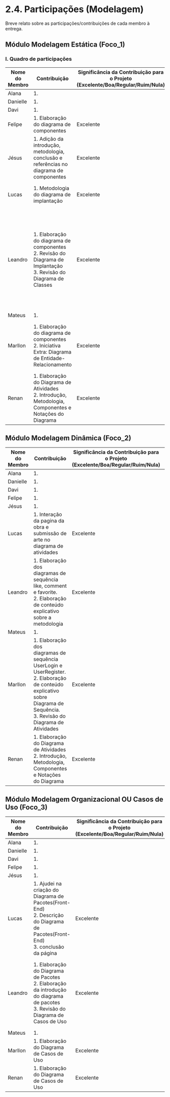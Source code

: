 # 2.4. Participações (Modelagem)

Breve relato sobre as participações/contribuições de cada membro à entrega.

<!-- Observações da professora: -->
<!-- |Nome do Membro | Contribuição | Significância da Contribuição para o Projeto (Excelente/Boa/Regular/Ruim/Nula) | Comprobatórios Claros (com link)

EXEMPLO:
| Fulano | 1. Participação na elaboração do Diagrama de Atividades. | Boa | Registro nos Versionamentos do Documento de Modelagem Dinâmica, conforme (link).

TODOS DEVEM PARTICIPAR, MOSTRANDO SEUS PONTOS DE VISTA E COMO COLABORARAM NESSA ETAPA DA ENTREGA COM COMPROBATÓRIOS. -->

## Módulo Modelagem Estática (Foco_1)

### I. Quadro de participações

| Nome do Membro | Contribuição                                                                                                               | Significância da Contribuição para o Projeto <br> (Excelente/Boa/Regular/Ruim/Nula) | Comprobatórios                                                                                                                                                                                                                                                                                                                                                                                                                                                                                                                                                |
| -------------- | -------------------------------------------------------------------------------------------------------------------------- | ----------------------------------------------------------------------------------- | ------------------------------------------------------------------------------------------------------------------------------------------------------------------------------------------------------------------------------------------------------------------------------------------------------------------------------------------------------------------------------------------------------------------------------------------------------------------------------------------------------------------------------------------------------------- |
| Alana          | 1. <br>                                                                                                                    |                                                                                     | [1. ](#) <br>                                                                                                                                                                                                                                                                                                                                                                                                                                                                                                                                                 |
| Danielle       | 1. <br>                                                                                                                    |                                                                                     | [1. ](#) <br>                                                                                                                                                                                                                                                                                                                                                                                                                                                                                                                                                 |
| Davi           | 1. <br>                                                                                                                    |                                                                                     | [1. ](#) <br>                                                                                                                                                                                                                                                                                                                                                                                                                                                                                                                                                 |
| Felipe         | 1. Elaboração do diagrama de componentes <br>                                                                              | Excelente                                                                           | [1.Commits ]() <br>                                                                                                                                                                                                                                                                                                                                                                                                                                                                                                                                           |
| Jésus          | 1. Adição da introdução, metodologia, conclusão e referências no diagrama de componentes                                   | Excelente                                                                           | [1.Commits ]() <br>                                                                                                                                                                                                                                                                                                                                                                                                                                                                                                                                           |
| Lucas          | 1. Metodologia do diagrama de implantação <br>                                           | Excelente                                                                           | [1.Commit: Metodologia do diagrama de implantação](https://github.com/UnBArqDsw2025-1-Turma01/2025.1-T01-_G2_PinacotecaOnline_Entrega_02/commit/2651e25afff82de014d0e9c66e0a555888dd3a0b) <br>        |
| Leandro        | 1. Elaboração do diagrama de componentes <br> 2. Revisão do Diagrama de Implantação <br> 3. Revisão do Diagrama de Classes | Excelente                                                                           | [1.Gravação da Reunião - Diagrama de Componentes Pt1 ](https://drive.google.com/file/d/1nrjE8y-wmhvA9KtpHx0_d3rK6yz3P3x8/view?usp=sharing) <br> [2.Gravação da Reunião - Diagrama de Componentes Pt2 ](https://drive.google.com/file/d/1GDof-AXUX33EcIujGPzXRo3-WjnhfFVU/view) <br> [3. Revisão Diagrama de Implantação](https://github.com/UnBArqDsw2025-1-Turma01/2025.1-T01-_G2_PinacotecaOnline_Entrega_02/pull/2) <br> [4. Revisão do Diagrama de Classes](https://github.com/UnBArqDsw2025-1-Turma01/2025.1-T01-_G2_PinacotecaOnline_Entrega_02/pull/3) |
| Mateus         | 1. <br>                                                                                                                    |                                                                                     | [1. ](#) <br>                                                                                                                                                                                                                                                                                                                                                                                                                                                                                                                                                 |
| Marllon        | 1. Elaboração do diagrama de componentes <br> 2. Iniciativa Extra: Diagrama de Entidade-Relacionamento                     | Excelente                                                                           | [1.Gravação da Reunião - Diagrama de Componentes ](https://drive.google.com/file/d/1GDof-AXUX33EcIujGPzXRo3-WjnhfFVU/view) <br> [2.Commit: Diagrama de Entidade-Relacionamento ](https://github.com/UnBArqDsw2025-1-Turma01/2025.1-T01-_G2_PinacotecaOnline_Entrega_02/pull/7/commits/4064189c72bc73a9c48884525987b2d083eea40c) <br>                                                                                                                                                                                                                          |
| Renan          | 1. Elaboração do Diagrama de Atividades <br> 2. Introdução, Metodologia, Componentes e Notações do Diagrama                | Excelente                                                                           | [1. Histórico de Versão Drawio](assets/images/contribuicao_atividades_renan.jpg) <br> [2. Commit](https://github.com/UnBArqDsw2025-1-Turma01/2025.1-T01-_G2_PinacotecaOnline_Entrega_02/commit/74e4b957ee26eefa70a438ed69df3dc467bddb62)                                                                                                                                                                                                                                                                                                                      |

## Módulo Modelagem Dinâmica (Foco_2)

| Nome do Membro | Contribuição                                                                                                                                                                         | Significância da Contribuição para o Projeto <br> (Excelente/Boa/Regular/Ruim/Nula) | Comprobatórios                                                                                                                                                                                                                                                                                                                                                                                                                                                                                                                                                                                           |
| -------------- | ------------------------------------------------------------------------------------------------------------------------------------------------------------------------------------ | ----------------------------------------------------------------------------------- | -------------------------------------------------------------------------------------------------------------------------------------------------------------------------------------------------------------------------------------------------------------------------------------------------------------------------------------------------------------------------------------------------------------------------------------------------------------------------------------------------------------------------------------------------------------------------------------------------------- |
| Alana          | 1. <br>                                                                                                                                                                              |                                                                                     | [1. ](#) <br>                                                                                                                                                                                                                                                                                                                                                                                                                                                                                                                                                                                            |
| Danielle       | 1. <br>                                                                                                                                                                              |                                                                                     | [1. ](#) <br>                                                                                                                                                                                                                                                                                                                                                                                                                                                                                                                                                                                            |
| Davi           | 1. <br>                                                                                                                                                                              |                                                                                     | [1. ](#) <br>                                                                                                                                                                                                                                                                                                                                                                                                                                                                                                                                                                                            |
| Felipe         | 1. <br>                                                                                                                                                                              |                                                                                     | [1. ](#) <br>                                                                                                                                                                                                                                                                                                                                                                                                                                                                                                                                                                                            |
| Jésus          | 1. <br>                                                                                                                                                                              |                                                                                     | [1. ](#) <br>                                                                                                                                                                                                                                                                                                                                                                                                                                                                                                                                                                                            |
| Lucas          | 1. Interação da pagina da obra e submissão de arte no diagrama de atividades <br>   |  Excelente                 | [1. Commit: Interação da pagina da obra e submissão de arte no diagrama de atividades](https://github.com/UnBArqDsw2025-1-Turma01/2025.1-T01-_G2_PinacotecaOnline_Entrega_02/commit/b9c768a679074214425cf14d7340972d3ca16f61) <br>  |
| Leandro        | 1. Elaboração dos diagramas de sequência like, comment e favorite. <br> 2. Elaboração de conteúdo explicativo sobre a metodologia <br>                                               | Excelente                                                                           | [1. Commit dos diagramas](https://github.com/UnBArqDsw2025-1-Turma01/2025.1-T01-_G2_PinacotecaOnline_Entrega_02/commit/949229487cb1bba255d43cb7df1750a794a6bfd4) <br> [2. Commit da adição da Metodologia](https://github.com/UnBArqDsw2025-1-Turma01/2025.1-T01-_G2_PinacotecaOnline_Entrega_02/commit/a0b511470c55a9241f55bc072efa01388c26aeaa) <br>                                                                                                                                                                                                                                                   |
| Mateus         | 1. <br>                                                                                                                                                                              |                                                                                     | [1. ](#) <br>                                                                                                                                                                                                                                                                                                                                                                                                                                                                                                                                                                                            |
| Marllon        | 1. Elaboração dos diagramas de sequência UserLogin e UserRegister. <br> 2. Elaboração de conteúdo explicativo sobre Diagrama de Sequência. <br> 3. Revisão do Diagrama de Atividades | Excelente                                                                           | [1. Commit: Diagramas de Sequência](https://github.com/UnBArqDsw2025-1-Turma01/2025.1-T01-_G2_PinacotecaOnline_Entrega_02/pull/6/commits/da0aa2857011dc481f2c242e65f608af2703aa79) <br> [2. Texto explicativo](https://github.com/UnBArqDsw2025-1-Turma01/2025.1-T01-_G2_PinacotecaOnline_Entrega_02/pull/6/commits/df4fb5e79fa47a9761eb0256af582112b56baae0) <br> [3.Revisão de PR ](https://github.com/UnBArqDsw2025-1-Turma01/2025.1-T01-_G2_PinacotecaOnline_Entrega_02/pull/4) <br>[4.Revisão de PR ](https://github.com/UnBArqDsw2025-1-Turma01/2025.1-T01-_G2_PinacotecaOnline_Entrega_02/pull/8) |
| Renan          | 1. Elaboração do Diagrama de Atividades <br> 2. Introdução, Metodologia, Componentes e Notações do Diagrama                                                                          | Excelente                                                                           | [1. Histórico de Versão Drawio](assets/images/contribuicao_atividades_renan.jpg) <br> [2. Commit](https://github.com/UnBArqDsw2025-1-Turma01/2025.1-T01-_G2_PinacotecaOnline_Entrega_02/commit/74e4b957ee26eefa70a438ed69df3dc467bddb62)                                                                                                                                                                                                                                                                                                                                                                 |

## Módulo Modelagem Organizacional OU Casos de Uso (Foco_3)

| Nome do Membro | Contribuição                                                                                                                             | Significância da Contribuição para o Projeto <br> (Excelente/Boa/Regular/Ruim/Nula) | Comprobatórios                                                                                                                                                                                                                                                                                                                                                                                                                                                                |
| -------------- | ---------------------------------------------------------------------------------------------------------------------------------------- | ----------------------------------------------------------------------------------- | ----------------------------------------------------------------------------------------------------------------------------------------------------------------------------------------------------------------------------------------------------------------------------------------------------------------------------------------------------------------------------------------------------------------------------------------------------------------------------- |
| Alana          | 1. <br>                                                                                                                                  |                                                                                     | [1. ](#) <br>                                                                                                                                                                                                                                                                                                                                                                                                                                                                 |
| Danielle       | 1. <br>                                                                                                                                  |                                                                                     | [1. ](#) <br>                                                                                                                                                                                                                                                                                                                                                                                                                                                                 |
| Davi           | 1. <br>                                                                                                                                  |                                                                                     | [1. ](#) <br>                                                                                                                                                                                                                                                                                                                                                                                                                                                                 |
| Felipe         | 1. <br>                                                                                                                                  |                                                                                     | [1. ](#) <br>                                                                                                                                                                                                                                                                                                                                                                                                                                                                 |
| Jésus          | 1. <br>                                                                                                                                  |                                                                                     | [1. ](#) <br>                                                                                                                                                                                                                                                                                                                                                                                                                                                                 |
| Lucas          | 1. Ajudei na criação do Diagrama de Pacotes(Front-End) <br> 2. Descrição do Diagrama de Pacotes(Front-End) <br> 3. conclusão da página <br>    |  Excelente  | [1. Criação do Diagrama de Pacotes(Front-End)](https://github.com/UnBArqDsw2025-1-Turma01/2025.1-T01-_G2_PinacotecaOnline_Entrega_02/blob/main/docs/Modelagem/2.3.1.DiagramaDePacotes.md) <br> [2. Descrição do Diagrama de Pacotes(Front-End)](https://github.com/UnBArqDsw2025-1-Turma01/2025.1-T01-_G2_PinacotecaOnline_Entrega_02/commit/a8b80e13141688617dc213f81bc90602d945f771) <br> [3. Conclusão do Diagrama de Pacotes](https://github.com/UnBArqDsw2025-1-Turma01/2025.1-T01-_G2_PinacotecaOnline_Entrega_02/commit/1246de581922b5ae2279182ba2960fd7412283c1) <br>  |
| Leandro        | 1. Elaboração do Diagrama de Pacotes <br> 2. Elaboração da introdução do diagrama de pacotes <br> 3. Revisão do Diagrama de Casos de Uso | Excelente                                                                           | [1. Gravação da Reunião - Diagrama de Pacotes](https://drive.google.com/file/d/1pGvYpVa-MEvHDezNnZBZh8xoB0BTdIn_/view?usp=drive_link) <br> [2. Texto introdutório ao diagrama de pacotes](https://github.com/UnBArqDsw2025-1-Turma01/2025.1-T01-_G2_PinacotecaOnline_Entrega_02/commit/e2137f916a94b79c51e3732b43af6f3e3b15ac50) <br> [3. Revisão do Diagrama de Casos de Uso](https://github.com/UnBArqDsw2025-1-Turma01/2025.1-T01-_G2_PinacotecaOnline_Entrega_02/pull/10) |
| Mateus         | 1. <br>                                                                                                                                  |                                                                                     | [1. ](#) <br>                                                                                                                                                                                                                                                                                                                                                                                                                                                                 |
| Marllon        | 1. Elaboração do Diagrama de Casos de Uso                                                                                                | Excelente                                                                           | [1. Commit](https://github.com/UnBArqDsw2025-1-Turma01/2025.1-T01-_G2_PinacotecaOnline_Entrega_02/pull/10/commits/4865364998d878a4389d09b90c84835e061820bd#diff-6677c64517dff0762a4db4c4dca362cd758b15f96794593d93e3d0953c322bb6) <br>                                                                                                                                                                                                                                         |
| Renan          | 1. Elaboração do Diagrama de Casos de Uso<br>                                                                                            | Excelente                                                                           | [1. Histórico de Versão Drawio](./assets/images/contribuicao_casosdeuso_renan.jpg) <br> [2. Commit do Diagrama](https://github.com/UnBArqDsw2025-1-Turma01/2025.1-T01-_G2_PinacotecaOnline_Entrega_02/commit/fc77af2a64704dfa7d2b0cf76309e4c23bb46e73)                                                                                                                                                                                                                                                                                                                                                                                      |
